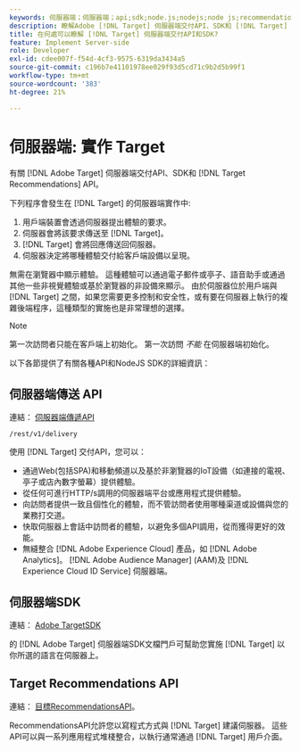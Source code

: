 ```yaml
---
keywords: 伺服器端；伺服器端；api;sdk;node.js;nodejs;node js;recommendations api;api:api
description: 瞭解Adobe [!DNL Target] 伺服器端交付API、SDK和 [!DNL Target] RecommendationsAPI
title: 在何處可以瞭解 [!DNL Target] 伺服器端交付API和SDK?
feature: Implement Server-side
role: Developer
exl-id: cdee007f-f54d-4cf3-9575-6319da3434a5
source-git-commit: c196b7e41101978ee029f93d5cd71c9b2d5b99f1
workflow-type: tm+mt
source-wordcount: '383'
ht-degree: 21%

---
```


# 伺服器端: 實作 Target

有關 [!DNL Adobe Target] 伺服器端交付API、SDK和 [!DNL Target Recommendations] API。

下列程序會發生在 [!DNL Target] 的伺服器端實作中:

1. 用戶端裝置會透過伺服器提出體驗的要求。
1. 伺服器會將該要求傳送至 [!DNL Target]。
1. [!DNL Target] 會將回應傳送回伺服器。
1. 伺服器決定將哪種體驗交付給客戶端設備以呈現。

無需在瀏覽器中顯示體驗。 這種體驗可以通過電子郵件或亭子、語音助手或通過其他一些非視覺體驗或基於瀏覽器的非設備來顯示。 由於伺服器位於用戶端與 [!DNL Target] 之間，如果您需要更多控制和安全性，或有要在伺服器上執行的複雜後端程序，這種類型的實施也是非常理想的選擇。

>[!NOTE]
>
>第一次訪問者只能在客戶端上初始化。 第一次訪問 *不能* 在伺服器端初始化。

以下各節提供了有關各種API和NodeJS SDK的詳細資訊：

## 伺服器端傳送 API

連結： [伺服器端傳遞API](https://developers.adobetarget.com/api/delivery-api/)

`/rest/v1/delivery`

使用 [!DNL Target] 交付API，您可以：

* 通過Web(包括SPA)和移動頻道以及基於非瀏覽器的IoT設備（如連接的電視、亭子或店內數字螢幕）提供體驗。
* 從任何可進行HTTP/s調用的伺服器端平台或應用程式提供體驗。
* 向訪問者提供一致且個性化的體驗，而不管訪問者使用哪種渠道或設備與您的業務打交道。
* 快取伺服器上會話中訪問者的體驗，以避免多個API調用，從而獲得更好的效能。
* 無縫整合 [!DNL Adobe Experience Cloud] 產品，如 [!DNL Adobe Analytics]。 [!DNL Adobe Audience Manager] (AAM)及 [!DNL Experience Cloud ID Service] 伺服器端。

## 伺服器端SDK

連結： [Adobe TargetSDK](https://developer.adobe.com/target/)

的 [!DNL Adobe Target] 伺服器端SDK文檔門戶可幫助您實施 [!DNL Target] 以你所選的語言在伺服器上。

## Target Recommendations API

連結： [目標RecommendationsAPI](https://developer.adobe.com/target/)。

RecommendationsAPI允許您以寫程式方式與 [!DNL Target] 建議伺服器。 這些API可以與一系列應用程式堆棧整合，以執行通常通過 [!DNL Target] 用戶介面。
